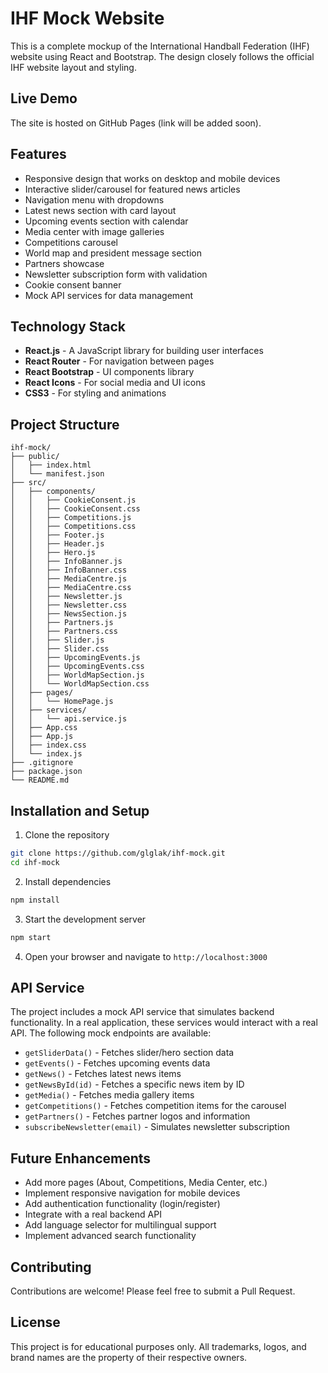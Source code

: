 # IHF Mock Website

This is a complete mockup of the International Handball Federation (IHF) website using React and Bootstrap. The design closely follows the official IHF website layout and styling.

## Live Demo

The site is hosted on GitHub Pages (link will be added soon).

## Features

- Responsive design that works on desktop and mobile devices
- Interactive slider/carousel for featured news articles
- Navigation menu with dropdowns
- Latest news section with card layout
- Upcoming events section with calendar
- Media center with image galleries
- Competitions carousel
- World map and president message section
- Partners showcase
- Newsletter subscription form with validation
- Cookie consent banner
- Mock API services for data management

## Technology Stack

- **React.js** - A JavaScript library for building user interfaces
- **React Router** - For navigation between pages
- **React Bootstrap** - UI components library
- **React Icons** - For social media and UI icons
- **CSS3** - For styling and animations

## Project Structure

```
ihf-mock/
├── public/
│   ├── index.html
│   └── manifest.json
├── src/
│   ├── components/
│   │   ├── CookieConsent.js
│   │   ├── CookieConsent.css
│   │   ├── Competitions.js
│   │   ├── Competitions.css
│   │   ├── Footer.js
│   │   ├── Header.js
│   │   ├── Hero.js
│   │   ├── InfoBanner.js
│   │   ├── InfoBanner.css
│   │   ├── MediaCentre.js
│   │   ├── MediaCentre.css
│   │   ├── Newsletter.js
│   │   ├── Newsletter.css
│   │   ├── NewsSection.js
│   │   ├── Partners.js
│   │   ├── Partners.css
│   │   ├── Slider.js
│   │   ├── Slider.css
│   │   ├── UpcomingEvents.js
│   │   ├── UpcomingEvents.css
│   │   ├── WorldMapSection.js
│   │   └── WorldMapSection.css
│   ├── pages/
│   │   └── HomePage.js
│   ├── services/
│   │   └── api.service.js
│   ├── App.css
│   ├── App.js
│   ├── index.css
│   └── index.js
├── .gitignore
├── package.json
└── README.md
```

## Installation and Setup

1. Clone the repository
```bash
git clone https://github.com/glglak/ihf-mock.git
cd ihf-mock
```

2. Install dependencies
```bash
npm install
```

3. Start the development server
```bash
npm start
```

4. Open your browser and navigate to `http://localhost:3000`

## API Service

The project includes a mock API service that simulates backend functionality. In a real application, these services would interact with a real API. The following mock endpoints are available:

- `getSliderData()` - Fetches slider/hero section data
- `getEvents()` - Fetches upcoming events data
- `getNews()` - Fetches latest news items
- `getNewsById(id)` - Fetches a specific news item by ID
- `getMedia()` - Fetches media gallery items
- `getCompetitions()` - Fetches competition items for the carousel
- `getPartners()` - Fetches partner logos and information
- `subscribeNewsletter(email)` - Simulates newsletter subscription

## Future Enhancements

- Add more pages (About, Competitions, Media Center, etc.)
- Implement responsive navigation for mobile devices
- Add authentication functionality (login/register)
- Integrate with a real backend API
- Add language selector for multilingual support
- Implement advanced search functionality

## Contributing

Contributions are welcome! Please feel free to submit a Pull Request.

## License

This project is for educational purposes only. All trademarks, logos, and brand names are the property of their respective owners.
